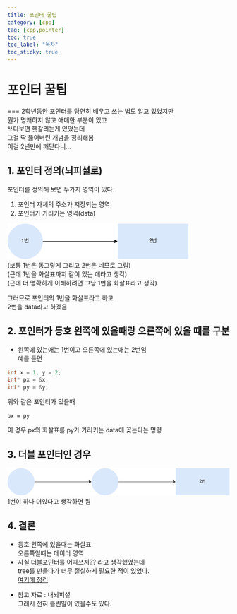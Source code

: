 ```yaml
---
title: 포인터 꿀팁
category: [cpp]
tag: [cpp,pointer]
toc: true
toc_label: "목차"
toc_sticky: true
---
```

# 포인터 꿀팁

===
2학년동안 포인터를 당연히 배우고 쓰는 법도 알고 있었지만   
뭔가 명쾌하지 않고 애매한 부분이 있고   
쓰다보면 헷갈리는게 있었는데   
그걸 딱 뚫어버린 개념을 정리해봄   
이걸 2년만에 깨닫다니...

## 1. 포인터 정의(뇌피셜로)
포인터를 정의해 보면 두가지 영역이 있다.   
1. 포인터 자체의 주소가 저장되는 영역
2. 포인터가 가리키는 영역(data)   

![pointer1](/assets/cpp_pointer/pointer1.png)   
(보통 1번은 동그랗게 그리고 2번은 네모로 그림)   
(근데 1번을 화살표까지 같이 있는 애라고 생각)   
(근데 더 명확하게 이해하려면 그냥 1번을 화살표라고 생각)

그러므로 포인터의 1번을 화살표라고 하고   
2번을 data라고 하겠음
## 2. 포인터가 등호 왼쪽에 있을때랑 오른쪽에 있을 때를 구분
* 왼쪽에 있는애는 1번이고 오른쪽에 있는애는 2번임   
예를 들면   
```cpp
int x = 1, y = 2;
int* px = &x;
int* py = &y;
```
위와 같은 포인터가 있을때 
```
px = py
```
이 경우 px의 화살표를 py가 가리키는 data에 꽂는다는 명령

## 3. 더블 포인터인 경우
![dpointer](/assets/cpp_pointer/dPointer.png)
1번이 하나 더있다고 생각하면 됨   

## 4. 결론
* 등호 왼쪽에 있을때는 화살표   
오른쪽일때는 데이터 영역
* 사실 더블포인터를 어따쓰지?? 라고 생각했었는데   
tree를 만들다가 너무 절실하게 필요한 적이 있었다.   
[여기에 정리][next post]

[next post]: https://parksk99.github.io/c++/double-pointer/ 

* 참고 자료 : 내뇌피셜   
그래서 전혀 틀린말이 있을수도 있다.
